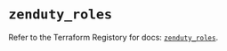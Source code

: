 # `zenduty_roles`

Refer to the Terraform Registory for docs: [`zenduty_roles`](https://www.terraform.io/docs/providers/zenduty/r/roles).
